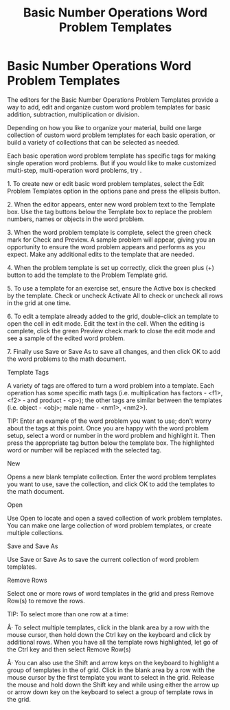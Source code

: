 ﻿---
title: Basic Number Operations Word Problem Templates
category: reference
---

# Basic Number Operations Word Problem Templates

The editors for the Basic Number Operations Problem Templates provide a way to add, edit and organize custom word problem templates for basic addition, subtraction, multiplication or division.

Depending on how you like to organize your material, build one large collection of custom word problem templates for each basic operation, or build a variety of collections that can be selected as needed.

Each basic operation word problem template has specific tags for making single operation word problems. But if you would like to make customized multi-step, multi-operation word problems, try .

1\. To create new or edit basic word problem templates, select the Edit Problem Templates option in the options pane and press the ellipsis button.

2\. When the editor appears, enter new word problem text to the Template box. Use the tag buttons below the Template box to replace the problem numbers, names or objects in the word problem.

3\. When the word problem template is complete, select the green check mark for Check and Preview. A sample problem will appear, giving you an opportunity to ensure the word problem appears and performs as you expect. Make any additional edits to the template that are needed.

4\. When the problem template is set up correctly, click the green plus (+) button to add the template to the Problem Template grid.

5\. To use a template for an exercise set, ensure the Active box is checked by the template. Check or uncheck Activate All to check or uncheck all rows in the grid at one time.

6\. To edit a template already added to the grid, double-click an template to open the cell in edit mode. Edit the text in the cell. When the editing is complete, click the green Preview check mark to close the edit mode and see a sample of the edited word problem.

7\. Finally use Save or Save As to save all changes, and then click OK to add the word problems to the math document.

Template Tags

A variety of tags are offered to turn a word problem into a template. Each operation has some specific math tags (i.e. multiplication has factors - &lt;f1&gt;, &lt;f2&gt; - and product - &lt;p&gt;); the other tags are similar between the templates (i.e. object - &lt;obj&gt;; male name - &lt;nm1&gt;, &lt;nm2&gt;).

TIP: Enter an example of the word problem you want to use; don't worry about the tags at this point. Once you are happy with the word problem setup, select a word or number in the word problem and highlight it. Then press the appropriate tag button below the template box. The highlighted word or number will be replaced with the selected tag.

New

Opens a new blank template collection. Enter the word problem templates you want to use, save the collection, and click OK to add the templates to the math document.

Open

Use Open to locate and open a saved collection of work problem templates. You can make one large collection of word problem templates, or create multiple collections.

Save and Save As

Use Save or Save As to save the current collection of word problem templates.

Remove Rows

Select one or more rows of word templates in the grid and press Remove Row(s) to remove the rows.

TIP: To select more than one row at a time:

Â· To select multiple templates, click in the blank area by a row with the mouse cursor, then hold down the Ctrl key on the keyboard and click by additional rows. When you have all the template rows highlighted, let go of the Ctrl key and then select Remove Row(s)

Â· You can also use the Shift and arrow keys on the keyboard to highlight a group of templates in the of grid. Click in the blank area by a row with the mouse cursor by the first template you want to select in the grid. Release the mouse and hold down the Shift key and while using either the arrow up or arrow down key on the keyboard to select a group of template rows in the grid.
